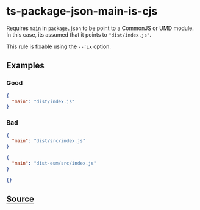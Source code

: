 # ts-package-json-main-is-cjs

Requires `main` in `package.json` to be point to a CommonJS or UMD module. In this case, its assumed that it points to `"dist/index.js"`.

This rule is fixable using the `--fix` option.

## Examples

### Good

```json
{
  "main": "dist/index.js"
}
```

### Bad

```json
{
  "main": "dist/src/index.js"
}
```

```json
{
  "main": "dist-esm/src/index.js"
}
```

```json
{}
```

## [Source](https://azure.github.io/azure-sdk/typescript_implementation.html#ts-package-json-main-is-cjs)
